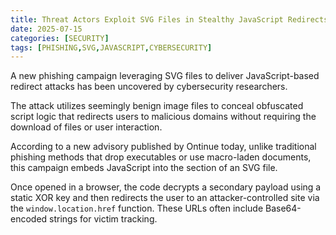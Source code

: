 ```yaml
---
title: Threat Actors Exploit SVG Files in Stealthy JavaScript Redirects
date: 2025-07-15
categories: [SECURITY]
tags: [PHISHING,SVG,JAVASCRIPT,CYBERSECURITY]
---
```


A new phishing campaign leveraging SVG files to deliver JavaScript-based redirect attacks has been uncovered by cybersecurity researchers.

The attack utilizes seemingly benign image files to conceal obfuscated script logic that redirects users to malicious domains without requiring the download of files or user interaction.

According to a new advisory published by Ontinue today, unlike traditional phishing methods that drop executables or use macro-laden documents, this campaign embeds JavaScript into the section of an SVG file.

Once opened in a browser, the code decrypts a secondary payload using a static XOR key and then redirects the user to an attacker-controlled site via the `window.location.href` function. These URLs often include Base64-encoded strings for victim tracking.